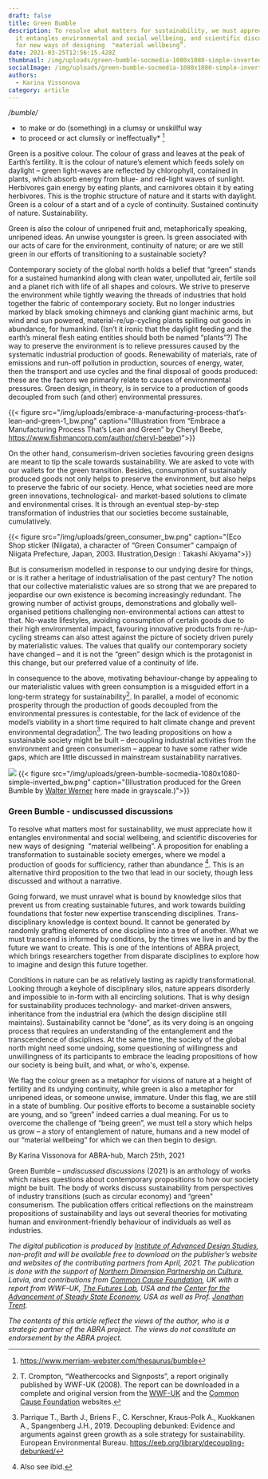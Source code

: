 ```yaml
---
draft: false
title: Green Bumble
description: To resolve what matters for sustainability, we must appreciate how
  it entangles environmental and social wellbeing, and scientific discoveries
  for new ways of designing  "material wellbeing”.
date: 2021-03-25T12:56:15.428Z
thumbnail: /img/uploads/green-bumble-socmedia-1080x1080-simple-inverted_bw.png
socialImage: /img/uploads/green-bumble-socmedia-1080x1080-simple-inverted_bw.png
authors:
  - Karina Vissonova
category: article
---
```

*/bumble/* 

* to make or do (something) in a clumsy or unskillful way
* to proceed or act clumsily or ineffectually* [^1]

Green is a positive colour. The colour of grass and leaves at the peak of Earth’s fertility. It is the colour of nature’s element which feeds solely on daylight – green light-waves are reflected by chlorophyll, contained in plants, which absorb energy from blue- and red-light waves of sunlight. Herbivores gain energy by eating plants, and carnivores obtain it by eating herbivores. This is the trophic structure of nature and it starts with daylight. Green is a colour of a start and of a cycle of continuity. Sustained continuity of nature. Sustainability.

Green is also the colour of unripened fruit and, metaphorically speaking, unripened ideas. An unwise youngster is green. Is green associated with our acts of care for the environment, continuity of nature; or are we still green in our efforts of transitioning to a sustainable society?

Contemporary society of the global north holds a belief that “green” stands for a sustained humankind along with clean water, unpolluted air, fertile soil and a planet rich with life of all shapes and colours. We strive to preserve the environment while tightly weaving the threads of industries that hold together the fabric of contemporary society. But no longer industries marked by black smoking chimneys and clanking giant machinic arms, but wind and sun powered, material-re/up-cycling plants spilling out goods in abundance, for humankind. (Isn’t it ironic that the daylight feeding and the earth’s mineral flesh eating entities should both be named “plants”?) The way to preserve the environment is to relieve pressures caused by the systematic industrial production of goods. Renewability of materials, rate of emissions and run-off pollution in production, sources of energy, water, then the transport and use cycles and the final disposal of goods produced: these are the factors we primarily relate to causes of environmental pressures. Green design, in theory, is in service to a production of goods decoupled from such (and other) environmental pressures.

{{< figure src="/img/uploads/embrace-a-manufacturing-process-that’s-lean-and-green-1_bw.png" caption="(Illustration from “Embrace a Manufacturing Process That’s Lean and Green” by Cheryl Beebe, <https://www.fishmancorp.com/author/cheryl-beebe>)">}}

On the other hand, consumerism-driven societies favouring green designs are meant to tip the scale towards sustainability. We are asked to vote with our wallets for the green transition. Besides, consumption of sustainably produced goods not only helps to preserve the environment, but also helps to preserve the fabric of our society. Hence, what societies need are more green innovations, technological- and market-based solutions to climate and environmental crises. It is through an eventual step-by-step transformation of industries that our societies become sustainable, cumulatively.

{{< figure src="/img/uploads/green_consumer_bw.png" caption="(Eco Shop sticker (Niigata), a character of “Green Consumer” campaign of Niigata Prefecture, Japan, 2003. Illustration,Design : Takashi Akiyama">}}

But is consumerism modelled in response to our undying desire for things, or is it rather a heritage of industrialisation of the past century? The notion that our collective materialistic values are so strong that we are prepared to jeopardise our own existence is becoming increasingly redundant. The growing number of activist groups, demonstrations and globally well-organised petitions challenging non-environmental actions can attest to that. No-waste lifestyles, avoiding consumption of certain goods due to their high environmental impact, favouring innovative products from re-/up-cycling streams can also attest against the picture of society driven purely by materialistic values. The values that qualify our contemporary society have changed – and it is not the “green” design which is the protagonist in this change, but our preferred value of a continuity of life.

In consequence to the above, motivating behaviour-change by appealing to our materialistic values with green consumption is a misguided effort in a long-term strategy for sustainability[^2]. In parallel, a model of economic prosperity through the production of goods decoupled from the environmental pressures is contestable, for the lack of evidence of the model’s viability in a short time required to halt climate change and prevent environmental degradation[^3]. The two leading propositions on how a sustainable society might be built – decoupling industrial activities from the environment and green consumerism – appear to have some rather wide gaps, which are little discussed in mainstream sustainability narratives.

![]("")
{{< figure src="/img/uploads/green-bumble-socmedia-1080x1080-simple-inverted_bw.png" caption="(Illustration produced for the Green Bumble by [Walter Werner](https://walterwerner.design/) here made in grayscale.)">}}

### Green Bumble - undiscussed discussions

To resolve what matters most for sustainability, we must appreciate how it entangles environmental and social wellbeing, and scientific discoveries for new ways of designing  "material wellbeing”. A proposition for enabling a transformation to sustainable society emerges, where we model a production of goods for sufficiency, rather than abundance [^4]. This is an alternative third proposition to the two that lead in our society, though less discussed and without a narrative.

Going forward, we must unravel what is bound by knowledge silos that prevent us from creating sustainable futures, and work towards building foundations that foster new expertise transcending disciplines. Trans-disciplinary knowledge is context bound. It cannot be generated by randomly grafting elements of one discipline into a tree of another. What we must transcend is informed by conditions, by the times we live in and by the future we want to create. This is one of the intentions of ABRA project, which brings researchers together from disparate disciplines to explore how to imagine and design this future together. 

Conditions in nature can be as relatively lasting as rapidly transformational. Looking through a keyhole of disciplinary silos, nature appears disorderly and impossible to in-form with all encircling solutions. That is why design for sustainability produces technology- and market-driven answers, inheritance from the industrial era (which the design discipline still maintains). Sustainability cannot be “done”, as its very doing is an ongoing process that requires an understanding of the entanglement and the transcendence of disciplines. At the same time, the society of the global north might need some undoing, some questioning of willingness and unwillingness of its participants to embrace the leading propositions of how our society is being built, and what, or who's, expense.

We flag the colour green as a metaphor for visions of nature at a height of fertility and its undying continuity, while green is also a metaphor for unripened ideas, or someone unwise, immature. Under this flag, we are still in a state of bumbling. Our positive efforts to become a sustainable society are young, and so “green” indeed carries a dual meaning. For us to overcome the challenge of “being green”, we must tell a story which helps us grow – a story of entanglement of nature, humans and a new model of our “material wellbeing” for which we can then begin to design. 

By Karina Vissonova for ABRA-hub, March 25th, 2021

Green Bumble – *undiscussed discussions* (2021) is an anthology of works which raises questions about contemporary propositions to how our society might be built. The body of works discuss sustainability from perspectives of industry transitions (such as circular economy) and “green" consumerism. The publication offers critical reflections on the mainstream propositions of sustainability and lays out several theories for motivating human and environment-friendly behaviour of individuals as well as industries.

*The digital publication is produced by [Institute of Advanced Design Studies](https://ades.design/), non-profit and will be available free to download on the publisher’s website and websites of the contributing partners from April, 2021. The publication is done with the support of [Northern Dimension Partnership on Culture](https://www.ndpculture.org/), Latvia, and contributions from [Common Cause Foundation](https://valuesandframes.org/), UK with a report from WWF-UK, [The Futures Lab](http://futures-lab.com/home), USA and the [Center for the Advancement of Steady State Economy](https://steadystate.org/), USA as well as Prof. [Jonathan Trent](https://www.ted.com/speakers/jonathan_trent).*

*The contents of this article reflect the views of the author, who is a strategic partner of the ABRA project. The views do not constitute an endorsement by the ABRA project.*

[^1]: https://www.merriam-webster.com/thesaurus/bumble

[^2]: T. Crompton, “Weathercocks and Signposts”, a report originally published by WWF-UK (2008). The report can be downloaded in a complete and original version from the [WWF-UK](https://www.wwf.org.uk/) and the [Common Cause Foundation](https://valuesandframes.org/) websites.

[^3]: Parrique T., Barth J., Briens F., C. Kerschner, Kraus-Polk A., Kuokkanen A., Spangenberg J.H., 2019. Decoupling debunked: Evidence and arguments against green growth as a sole strategy for sustainability. European Environmental Bureau. <https://eeb.org/library/decoupling-debunked/>

[^4]: Also see ibid.